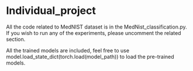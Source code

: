 # Individual_project

All the code related to MedNIST dataset is in the MedNist_classification.py. If you wish to run any of the experiments, please uncomment the related section. 

All the trained models are included, feel free to use model.load_state_dict(torch.load(model_path)) to load the pre-trained models. 
